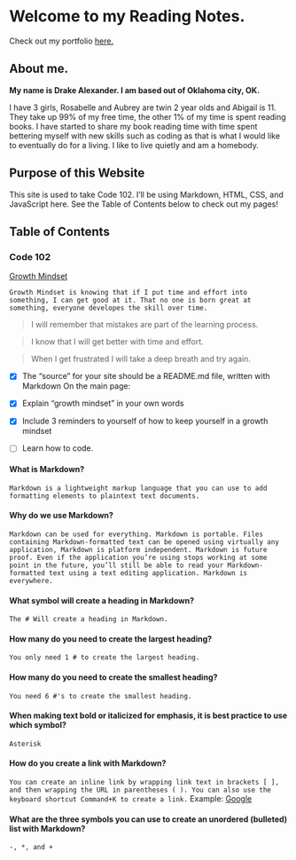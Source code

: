 # Welcome to my Reading Notes.

Check out my portfolio [here.](https://github.com/Drake-Alexander)

## About me.

**My name is Drake Alexander. I am based out of Oklahoma city, OK.** 

I have 3 girls, Rosabelle and Aubrey are twin 2 year olds and Abigail is 11. They take up 99% of my free time, the other 1% of my time is spent reading books. I have started to share my book reading time with time spent bettering myself with new skills such as coding as that is what I would like to eventually do for a living. I like to live quietly and am a homebody. 

## Purpose of this Website

This site is used to take Code 102. I’ll be using Markdown, HTML, CSS, and JavaScript here. See the Table of Contents below to check out my pages!

## Table of Contents

### Code 102
[Growth Mindset](https://drake-alexander.github.io/reading-notes/102/Growth-Mindset)


`Growth Mindset is knowing that if I put time and effort into something, I can get good at it. That no one is born great at something, everyone developes the skill over time.`	

> I will remember that mistakes are part of the learning process.

> I know that I will get better with time and effort.

> When I get frustrated I will take a deep breath and try again.

- [X] The “source” for your site should be a README.md file, written with Markdown
On the main page:
- [X] Explain “growth mindset” in your own words
- [X] Include 3 reminders to yourself of how to keep yourself in a growth mindset
- [ ] Learn how to code.


#### What is Markdown?
`Markdown is a lightweight markup language that you can use to add formatting elements to plaintext text documents.`

#### Why do we use Markdown?
`Markdown can be used for everything. Markdown is portable. Files containing Markdown-formatted text can be opened using virtually any application, Markdown is platform independent. Markdown is future proof. Even if the application you’re using stops working at some point in the future, you’ll still be able to read your Markdown-formatted text using a text editing application. Markdown is everywhere.  `

#### What symbol will create a heading in Markdown?
`The # Will create a heading in Markdown.`

#### How many do you need to create the largest heading?
`You only need 1 # to create the largest heading.`

#### How many do you need to create the smallest heading?
 `You need 6 #'s to create the smallest heading.`
 
#### When making text bold or italicized for emphasis, it is best practice to use which symbol?
 `Asterisk`
 
#### How do you create a link with Markdown?
`You can create an inline link by wrapping link text in brackets [ ], and then wrapping the URL in parentheses ( ). You can also use the keyboard shortcut Command+K to create a link.` Example: [Google](https://google.com/)

#### What are the three symbols you can use to create an unordered (bulleted) list with Markdown?
`-, *, and + `
